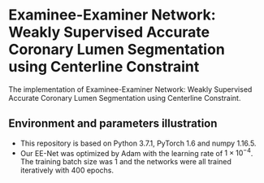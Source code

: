 # Examinee-Examiner Network: Weakly Supervised Accurate Coronary Lumen Segmentation using Centerline Constraint

The implementation of Examinee-Examiner Network: Weakly Supervised Accurate Coronary Lumen Segmentation using Centerline Constraint.

## Environment and parameters illustration

- This repository is based  on Python 3.7.1, PyTorch 1.6 and numpy 1.16.5.
- Our EE-Net was optimized by Adam with the learning rate of $1 \times 10 ^ {-4}$. The training batch size was 1 and the networks were all trained iteratively with 400 epochs. 

